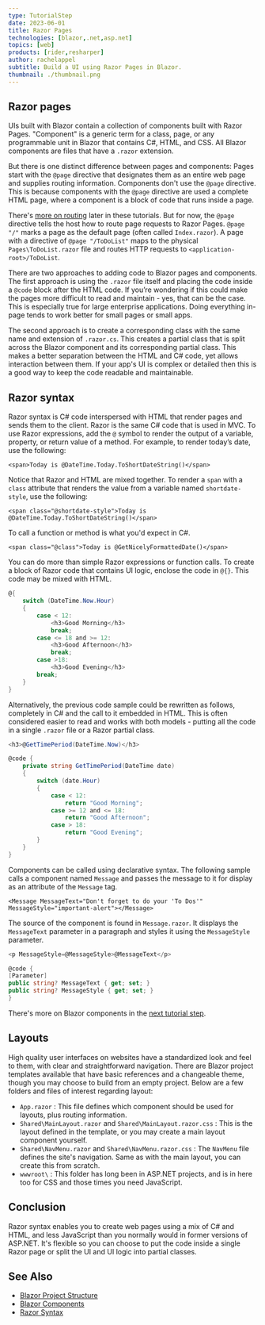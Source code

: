 ```yaml
---
type: TutorialStep
date: 2023-06-01
title: Razor Pages
technologies: [blazor,.net,asp.net]
topics: [web]
products: [rider,resharper]
author: rachelappel
subtitle: Build a UI using Razor Pages in Blazor.
thumbnail: ./thumbnail.png
---
```


## Razor pages

UIs built with Blazor contain a collection of components built with Razor Pages. "Component" is a generic term for a class, page, or any programmable unit in Blazor that contains C#, HTML, and CSS. All Blazor components are files that have a `.razor` extension.

But there is one distinct difference between pages and components: Pages start with the `@page` directive that designates them as an entire web page and supplies routing information. Components don't use the `@page` directive. 
This is because components with the `@page` directive are used a complete HTML page, where a component is a block of code that runs inside a page.  

There's [more on routing](../routing/) later in these tutorials. But for now, the `@page` directive tells the host how to route page requests to Razor Pages. `@page "/"` marks a page as the default page (often called `Index.razor`). A page with a directive of `@page "/ToDoList"` maps to the physical `Pages\ToDoList.razor` file and routes HTTP requests to `<application-root>/ToDoList`.

There are two approaches to adding code to Blazor pages and components. The first approach is using the `.razor` file itself and placing the code inside a `@code` block after the HTML code. 
If you’re wondering if this could make the pages more difficult to read and maintain - yes, that can be the case. This is especially true for large enterprise applications. Doing everything in-page tends to work better for small pages or small apps.

The second approach is to create a corresponding class with the same name and extension of `.razor.cs`. This creates a partial class that is split across the Blazor component and its corresponding partial class. This makes a better separation between the HTML and C# code, yet allows interaction between them. 
If your app's UI is complex or detailed then this is a good way to keep the code readable and maintainable.

## Razor syntax
Razor syntax is C# code interspersed with HTML that render pages and sends them to the client. Razor is the same C# code that is used in MVC. 
To use Razor expressions, add the `@` symbol to render the output of a variable, property, or return value of a method. For example, to render today’s date, use the following:

`<span>Today is @DateTime.Today.ToShortDateString()</span>`

Notice that Razor and HTML are mixed together. To render a `span` with a `class` attribute that renders the value from a variable named `shortdate-style`, use the following:

`<span class="@shortdate-style">Today is @DateTime.Today.ToShortDateString()</span>`

To call a function or method is what you'd expect in C#.

`<span class="@class">Today is @GetNicelyFormattedDate()</span>`

You can do more than simple Razor expressions or function calls. To create a block of Razor code that contains UI logic, enclose the code in `@{}`. This code may be mixed with HTML.

```cs
@{
    switch (DateTime.Now.Hour)
    {
        case < 12:
            <h3>Good Morning</h3>
            break;
        case <= 18 and >= 12:
            <h3>Good Afternoon</h3>
            break;
        case >18:
            <h3>Good Evening</h3>
        break;
    }
}
```

Alternatively, the previous code sample could be rewritten as follows, completely in C# and the call to it embedded in HTML.
This is often considered easier to read and works with both models - putting all the code in a single `.razor` file or a Razor partial class.

```cs
<h3>@GetTimePeriod(DateTime.Now)</h3>

@code {
    private string GetTimePeriod(DateTime date)
    {
        switch (date.Hour)
        {
            case < 12:
                return "Good Morning";
            case >= 12 and <= 18:
                return "Good Afternoon";
            case > 18:
                return "Good Evening";
        }
    }
}
```

Components can be called using declarative syntax. The following sample calls a component named `Message` and passes the message to it for display as an attribute of the `Message` tag. 

`<Message MessageText="Don't forget to do your 'To Dos'" MessageStyle="important-alert"></Message>`

The source of the component is found in `Message.razor`. It  displays the `MessageText` parameter in a paragraph and styles it using the `MessageStyle` parameter.

```cs
<p MessageStyle=@MessageStyle>@MessageText</p>

@code {
[Parameter]
public string? MessageText { get; set; }
public string? MessageStyle { get; set; }
}
```

There's more on Blazor components in the [next tutorial step](../components).

## Layouts

High quality user interfaces on websites have a standardized look and feel to them, with clear and straightforward navigation. 
There are Blazor project templates available that have basic references and a changeable theme, though you may choose to build from an empty project.
Below are a few folders and files of interest regarding layout:

- `App.razor` : This file defines which component should be used for layouts, plus routing information. 
- `Shared\MainLayout.razor` and `Shared\MainLayout.razor.css` : This is the layout defined in the template, or you may create a main layout component yourself.  
- `Shared\NavMenu.razor` and `Shared\NavMenu.razor.css` : The `NavMenu` file defines the site's navigation. Same as with the main layout, you can create this from scratch.
- `wwwroot\` : This folder has long been in ASP.NET projects, and is in here too for CSS and those times you need JavaScript.
 

## Conclusion
Razor syntax enables you to create web pages using a mix of C# and HTML, and less JavaScript than you normally would in former versions of ASP.NET. 
It's flexible so you can choose to put the code inside a single Razor page or split the UI and UI logic into partial classes.


## See Also

- [Blazor Project Structure](https://learn.microsoft.com/en-us/aspnet/core/blazor/project-structure?view=aspnetcore-7.0)
- [Blazor Components](https://learn.microsoft.com/en-us/aspnet/core/blazor/components/?view=aspnetcore-7.0) 
- [Razor Syntax](https://learn.microsoft.com/en-us/aspnet/core/mvc/views/razor?view=aspnetcore-7.0)
